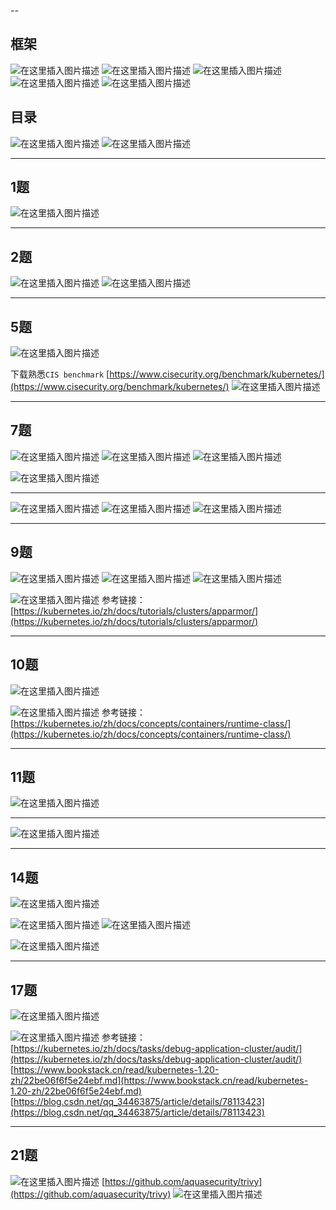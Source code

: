 

--

## 框架
![在这里插入图片描述](https://i-blog.csdnimg.cn/blog_migrate/23b3cdfad392511b019d381de89e9e1d.png)
![在这里插入图片描述](https://i-blog.csdnimg.cn/blog_migrate/68d684c45dc35da4808724a2951f13af.png)
![在这里插入图片描述](https://i-blog.csdnimg.cn/blog_migrate/4a1910698283aa042cb226c1c9c917fb.png)
![在这里插入图片描述](https://i-blog.csdnimg.cn/blog_migrate/110e621f9647d1ebf10acd5d8695322e.png)
![在这里插入图片描述](https://i-blog.csdnimg.cn/blog_migrate/2c02a2fd04d61a22b644cc44a8ff4e99.png)
## 目录
![在这里插入图片描述](https://i-blog.csdnimg.cn/blog_migrate/06de76c45a74ffb026122991dc7bd8f7.png)
![在这里插入图片描述](https://i-blog.csdnimg.cn/blog_migrate/cd23478ab540c0ad379c8224bcfac847.png)

-----

## 1题

![在这里插入图片描述](https://i-blog.csdnimg.cn/blog_migrate/f7e8359e6363874cdc5d6c113b9cdac2.png)




---
## 2题

![在这里插入图片描述](https://i-blog.csdnimg.cn/blog_migrate/83739f6e67799d53f5cbd87c6dfd1e4e.png)
![在这里插入图片描述](https://i-blog.csdnimg.cn/blog_migrate/19e703425be6836ddd8aad8137ea7f9e.png)

----
## 5题
![在这里插入图片描述](https://i-blog.csdnimg.cn/blog_migrate/3f80a5c2178d8539dc12fe0eec7be31e.png)

下载熟悉`CIS benchmark`
[https://www.cisecurity.org/benchmark/kubernetes/](https://www.cisecurity.org/benchmark/kubernetes/)
![在这里插入图片描述](https://i-blog.csdnimg.cn/blog_migrate/d86bd28801c91ce27d2053737e9cc7c7.png)



----
## 7题
![在这里插入图片描述](https://i-blog.csdnimg.cn/blog_migrate/264d580471b0afaa9b029fb27e1350f5.png)
![在这里插入图片描述](https://i-blog.csdnimg.cn/blog_migrate/974fc1e083bc1d4d0a95b4dc2685c8c7.png)
![在这里插入图片描述](https://i-blog.csdnimg.cn/blog_migrate/0acbf4e7636dae3c48fc8daf038a2c77.png)



![在这里插入图片描述](https://i-blog.csdnimg.cn/blog_migrate/425c7eeeeb0ee5368f7103fa7ec8a4e6.png)

----

![在这里插入图片描述](https://i-blog.csdnimg.cn/blog_migrate/f9b7c4255de7b869e8aa3570339f5ad9.png)
![在这里插入图片描述](https://i-blog.csdnimg.cn/blog_migrate/91736b40063181037f7f882f8a420303.png)
![在这里插入图片描述](https://i-blog.csdnimg.cn/blog_migrate/3f61d95fc10d5023ef376a2278d07eb0.png)



------

## 9题
![在这里插入图片描述](https://i-blog.csdnimg.cn/blog_migrate/b9fd3254acc921948d78334dc5544cb4.png)
![在这里插入图片描述](https://i-blog.csdnimg.cn/blog_migrate/15f68cf76944c91fed8b3bc94217fa94.png)
![在这里插入图片描述](https://i-blog.csdnimg.cn/blog_migrate/b5d5f997a16afce055bf4511a16dd3d4.png)


![在这里插入图片描述](https://i-blog.csdnimg.cn/blog_migrate/ad86bcf4e6923518431dc34f89e9f7c4.png)
参考链接：
[https://kubernetes.io/zh/docs/tutorials/clusters/apparmor/](https://kubernetes.io/zh/docs/tutorials/clusters/apparmor/)

----
## 10题
![在这里插入图片描述](https://i-blog.csdnimg.cn/blog_migrate/be3308fffb04f216688aeb54c9578104.png)


![在这里插入图片描述](https://i-blog.csdnimg.cn/blog_migrate/87e01e0307791dc6080c515520d2381c.png)
参考链接：
[https://kubernetes.io/zh/docs/concepts/containers/runtime-class/](https://kubernetes.io/zh/docs/concepts/containers/runtime-class/)


----
## 11题
![在这里插入图片描述](https://i-blog.csdnimg.cn/blog_migrate/be878a71ab1a13b48909f55d5b675df7.png)


----

![在这里插入图片描述](https://i-blog.csdnimg.cn/blog_migrate/4e6b783704afbb5dbe375a03a2a3a277.png)

----

## 14题
![在这里插入图片描述](https://i-blog.csdnimg.cn/blog_migrate/7833290738edded006c99d4e1c06ea49.png)

![在这里插入图片描述](https://i-blog.csdnimg.cn/blog_migrate/b077c259fc2e23255079bc82aa2c06e9.png)
![在这里插入图片描述](https://i-blog.csdnimg.cn/blog_migrate/70eb7873d67c74e1f1c9448276339a7f.png)

![在这里插入图片描述](https://i-blog.csdnimg.cn/blog_migrate/8569ae9cc003ff1edd4ef61084f438b9.png)

-------
## 17题
![在这里插入图片描述](https://i-blog.csdnimg.cn/blog_migrate/a415db94900b1017d2ec5f8dc555c46c.png)

![在这里插入图片描述](https://i-blog.csdnimg.cn/blog_migrate/09a4fbd30c54f7a2aeab04bf43021771.png)
参考链接：
[https://kubernetes.io/zh/docs/tasks/debug-application-cluster/audit/](https://kubernetes.io/zh/docs/tasks/debug-application-cluster/audit/)
[https://www.bookstack.cn/read/kubernetes-1.20-zh/22be06f6f5e24ebf.md](https://www.bookstack.cn/read/kubernetes-1.20-zh/22be06f6f5e24ebf.md)
[https://blog.csdn.net/qq_34463875/article/details/78113423](https://blog.csdn.net/qq_34463875/article/details/78113423)


------
## 21题
![在这里插入图片描述](https://i-blog.csdnimg.cn/blog_migrate/eb2992b4d04a222fd2140aaa54fd6b4b.png)
[https://github.com/aquasecurity/trivy](https://github.com/aquasecurity/trivy)
![在这里插入图片描述](https://i-blog.csdnimg.cn/blog_migrate/d4a81048ca844ce6ad17e01eac234b11.png)



